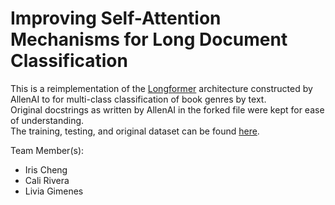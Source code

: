 # Improving Self-Attention Mechanisms for Long Document Classification
This is a reimplementation of the [Longformer]() architecture constructed by AllenAI to for multi-class classification of book genres by text. <br />
Original docstrings as written by AllenAI in the forked file were kept for ease of understanding. <br />
The training, testing, and original dataset can be found [here]().

Team Member(s): 
- Iris Cheng
- Cali Rivera
- Livia Gimenes
